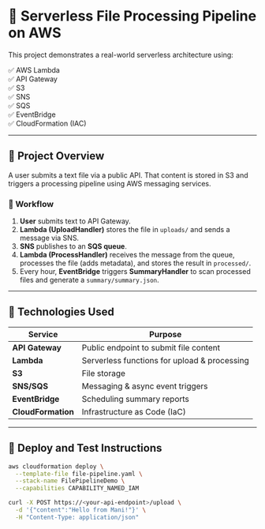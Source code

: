 # 🚀 Serverless File Processing Pipeline on AWS

This project demonstrates a real-world serverless architecture using:

✅ AWS Lambda  
✅ API Gateway  
✅ S3  
✅ SNS  
✅ SQS  
✅ EventBridge  
✅ CloudFormation (IAC)

---

## 📘 Project Overview

A user submits a text file via a public API. That content is stored in S3 and triggers a processing pipeline using AWS messaging services.

### 🔁 Workflow

1. **User** submits text to API Gateway.
2. **Lambda (UploadHandler)** stores the file in `uploads/` and sends a message via SNS.
3. **SNS** publishes to an **SQS queue**.
4. **Lambda (ProcessHandler)** receives the message from the queue, processes the file (adds metadata), and stores the result in `processed/`.
5. Every hour, **EventBridge** triggers **SummaryHandler** to scan processed files and generate a `summary/summary.json`.

---

## 🔧 Technologies Used

| Service         | Purpose                                     |
|-----------------|---------------------------------------------|
| **API Gateway** | Public endpoint to submit file content      |
| **Lambda**      | Serverless functions for upload & processing|
| **S3**          | File storage                                |
| **SNS/SQS**     | Messaging & async event triggers            |
| **EventBridge** | Scheduling summary reports                  |
| **CloudFormation** | Infrastructure as Code (IaC)             |

---

## 🚀 Deploy and Test Instructions

```bash
aws cloudformation deploy \
  --template-file file-pipeline.yaml \
  --stack-name FilePipelineDemo \
  --capabilities CAPABILITY_NAMED_IAM

curl -X POST https://<your-api-endpoint>/upload \
  -d '{"content":"Hello from Mani!"}' \
  -H "Content-Type: application/json"

